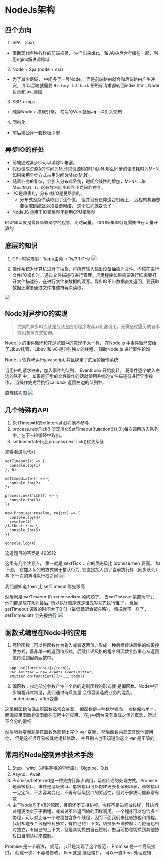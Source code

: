 # NodeJs架构


## 四个方向
1. SPA （csr）
* 借助现代各种各样的前端框架， 生产出来dist， 和JAVA后台存储在一起，利用nginx解决调跨域
2. Node + Spa  (node + csr)
* 为了减少跨域， 中间多了一层Node， 但是前端路由就会和后端路由产生冲突， 所以后端就需要 `History-fallback` 把所有请求都转回index.html, Node负责和java通信

3. SSR + mpa
* 纯靠Node  + 模板引擎， 前端的Vue 就当Jq一样引入使用

4. 同构化
* 前后端公用一套模板引擎


## 异步IO的好处

* 前端通过异步IO可以消除UI堵塞。
* 假设请求资源A的时间为M,请求资源B的时间为N.那么同步的请求耗时为M+N.如果采用异步方式占用时间为Max(M,N)。
* 随着业务的复杂，会引入分布式系统，时间会线性的增加，M+N+...和Max(M,N…)，这会放大同步和异步之间的差异。
* I/O是昂贵的，分布式I/O是更昂贵的。
  * 分布式因为你读取到了这个值， 但并没有在你这台机器上， 远程的机器想要读取到那就必须要走网络， 这个过程就变长了
* NodeJS 适用于IO密集型不适用CPU密集型


IO密集型就是需要频繁请求的程序，高访问量，  CPU密集型就是需要进行大量计算的 

##  底层的知识
1. CPU时钟周期：1/cpu主频 -> 1s/3.1 GHz
![](md_imgs/cpu.png)


3. 操作系统对计算机进行了抽象，将所有输入输出设备抽象为文件。内核在进行文件I/O操作时，通过文件描述符进行管理。应用程序如果需要进行IO需要打开文件描述符，在进行文件和数据的读写。异步IO不带数据直接返回，要获取数据还需要通过文件描述符再次读取。

![](md_imgs/cpu2.png)






## Node对异步IO的实现
> 完美的异步IO应该是应该是应用程序发起非阻塞调用，无需通过遍历或者事件幻想等方式轮询。

Node.js 的事件循环和在浏览器中的实现不太一样， 在Node.js 中事件循环交给了Libuv托管，  Libuv 和 v8 是分别独立的线程， 辅助Node.js 进行事件轮询

Node.js 依靠v8运行javascript, 并且绑定了底层的操作系统

当用户的请求进来，加入事件的队列， EventLoop 开始旋转， 将事件逐个放入右边的队列中， 如果是异步的文件操作的话就使用系统的文件描述符进行异步操作， 当操作完成后执行callback 返回左边的队列中， 


原理结构图
![](md_imgs/struc.png)



## 几个特殊的API
1. SetTimeout和SetInterval 线程池不参与
2. process.nextTick() 实现类似SetTimeout(function(){},0);每次调用放入队列中，在下一轮循环中取出。
3. setImmediate();比process.nextTick()优先级低



来看看这段代码

```
setTimeout(() => {
  console.log(1)
}, 0)

setImmediate(() => {
  console.log(2)
})

process.nextTick(() => {
  console.log(3)
})

new Promise((resolve, reject) => {
  console.log(4)
  resolve(4)
}).then(() => {
  console.log(5)
})

console.log(6)
```

这道题目的答案是 463512

这里有几个注意点， 第一就是 nextTick ，它的优先级比 promise.then 要高， 如下图， 它加入队列的方式属于插队行为, 它直接加入到了当前执行栈（同步队列）与 下一次的等待执行栈之间
![](md_imgs/tick.png)


我们都知道 then 比 setTimeout 优先级高

然后就是 setTimeout 和 setImmediate 的问题了， 当setTimeout 设置为0时， 他们都是放在队列最后,  所以执行顺序就是谁先写就先执行谁了， 但当setTimeout 设置的时间大于0 时（最低延迟会被忽略）， 情况就不一样了， setTmmediate 会先被执行
![](md_imgs/timeout.png)




## 函数式编程在Node中的应用
1. 高阶函数：可以将函数作为输入或者返回值，形成一种后续传递风格的结果接受方式，而非单一的返回值形式。后续传递风格的程序将函数业务重点从返回值传递到回调函数中。
```
  app.use(function(){//todo})。
  var emitter = new events.EventEmitter;
  emitter.on(function(){//……….todo})
```

2. 偏函数：指定部分参数产生一个新的定制函数的形式就
是偏函数。Node中异步编程非常常见，我们通过哨兵变量
会很容易造成业务的混乱。underscore，after变量


这里偏函数和偏应用函数经常会搞混，  偏函数是一种数学概念， 参数保持单个，   而偏应用函数是偏函数在实际中的应用， 在js中因为没有重载之类的概念，所以不会分的很细

然后哨兵变量就是在函数外部顶上写个 var 变量， 然后函数内部去修改他使用他， 但是这样很容易被其他逻辑修改， 并且别人也不知道你这个 var 是干嘛的

## 常用的Node控制异步技术手段
1. Step、wind（提供等待的异步库）、Bigpipe、Q.js
2. Async、Await
3. Promise/Defferred是一种先执行异步调用，延迟传递的处理方式。Promise是高级接口，事件是低级接口。低级接口可以构建更多复杂的场景，高级接口一旦定义，不太容易变化，不再有低级接口的灵活性，但对于解决问题非常有效
4. 由于Node基于V8的原因，目前还不支持协程。协程不是进程或线程，其执行过程更类似于子例程，或者说不带返回值的函数调用。一个程序可以包含多个协程，可以对比与一个进程包含多个线程，因而下面我们来比较协程和线程。我们知道多个线程相对独立，有自己的上下文，切换受系统控制；而协程也相对独立，有自己的上下文，但是其切换由自己控制，由当前协程切换到其他协程由当前协程来控制。

Promise 是一个语法， 规范， js只是实现了这个规范，  Promise 是一个高级接口， 创建一次，不容易修改， then就是 低级接口， 可以一直then ,处理逻辑

